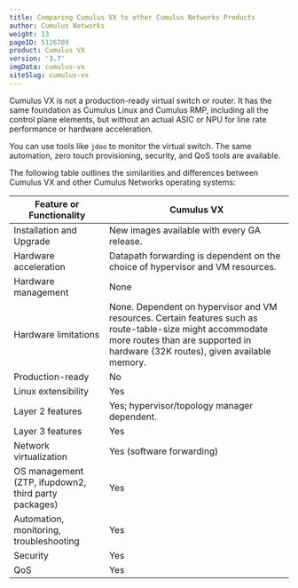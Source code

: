 ```yaml
---
title: Comparing Cumulus VX to other Cumulus Networks Products
author: Cumulus Networks
weight: 13
pageID: 5126709
product: Cumulus VX
version: '3.7'
imgData: cumulus-vx
siteSlug: cumulus-vx
---
```

Cumulus VX is not a production-ready virtual switch or router. It has
the same foundation as Cumulus Linux and Cumulus RMP, including all the
control plane elements, but without an actual ASIC or NPU for line rate
performance or hardware acceleration.

You can use tools like `jdoo` to monitor the virtual switch. The same
automation, zero touch provisioning, security, and QoS tools are
available.

The following table outlines the similarities and differences between
Cumulus VX and other Cumulus Networks operating systems:

| Feature or Functionality       | Cumulus VX |
| ------------------------ | -------------------------------- |
| Installation and Upgrade                             | New images available with every GA release.       |
| Hardware acceleration                                | Datapath forwarding is dependent on the choice of hypervisor and VM resources.   |
| Hardware management       | None  |
| Hardware limitations             | None. Dependent on hypervisor and VM resources. Certain features such as route-table-size might accommodate more routes than are supported in hardware (32K routes), given available memory. |
| Production-ready                 | No |
| Linux extensibility                  | Yes |
| Layer 2 features                                     | Yes; hypervisor/topology manager dependent.      |
| Layer 3 features                                     | Yes                                             |
| Network virtualization                               | Yes (software forwarding)                       |
| OS management (ZTP, ifupdown2, third party packages) | Yes                                             |
| Automation, monitoring, troubleshooting              | Yes                                             |
| Security                                             | Yes                                             |
| QoS                                                  | Yes                                             |
